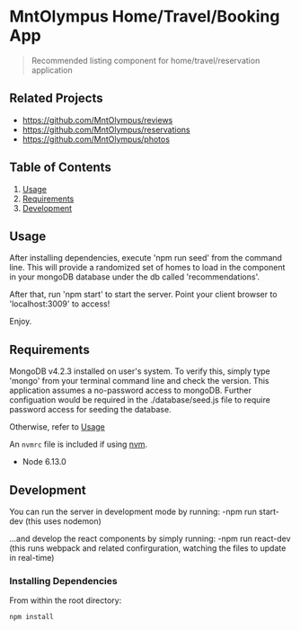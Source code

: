 # MntOlympus Home/Travel/Booking App

> Recommended listing component for home/travel/reservation application

## Related Projects

  - https://github.com/MntOlympus/reviews
  - https://github.com/MntOlympus/reservations
  - https://github.com/MntOlympus/photos

## Table of Contents

1. [Usage](#Usage)
1. [Requirements](#requirements)
1. [Development](#development)

## Usage

After installing dependencies, execute 'npm run seed' from the command line. This will provide a randomized set of homes to load in the component in your mongoDB database under the db called 'recommendations'.

After that, run 'npm start' to start the server. Point your client browser to 'localhost:3009' to access!

Enjoy.

## Requirements
MongoDB v4.2.3 installed on user's system. To verify this, simply type 'mongo' from your terminal command line and check the version.
This application assumes a no-password access to mongoDB. Further configuation would be required in the ./database/seed.js file to require password access for seeding the database.

Otherwise, refer to [Usage](#Usage)

An `nvmrc` file is included if using [nvm](https://github.com/creationix/nvm).

- Node 6.13.0

## Development
You can run the server in development mode by running:
-npm run start-dev (this uses nodemon)

...and develop the react components by simply running:
-npm run react-dev (this runs webpack and related confirguration, watching the files to update in real-time)

### Installing Dependencies

From within the root directory:

```sh
npm install
```


